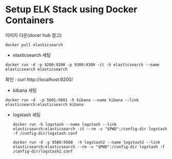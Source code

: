 # Setup ELK Stack using Docker Containers



이미지 다운(docer hub 참고)

~~~
docker pull elasticsearch
~~~



* elasticsearch 세팅

~~~
docker run -d -p 9200:9200 -p 9300:9300 -it -h elasticsearch --name elasticsearch elasticsearch
~~~

확인 : curl http://localhost:9200/



* kibana 세팅

~~~
docker run -d  -p 5601:5601 -h kibana --name kibana --link elasticsearch:elasticsearch kibana
~~~



* logstash 세팅

  ~~~
  docker run -h logstash --name logstash --link elasticsearch:elasticsearch -it --rm -v "$PWD":/config-dir logstash -f /config-dir/logstash.conf

  docker run -d -p 9500:9500  -h logstash2 --name logstash2 --link elasticsearch:elasticsearch --rm -v "$PWD":/config-dir logstash -f /config-dir/logstash2.conf
  ~~~

  ​
